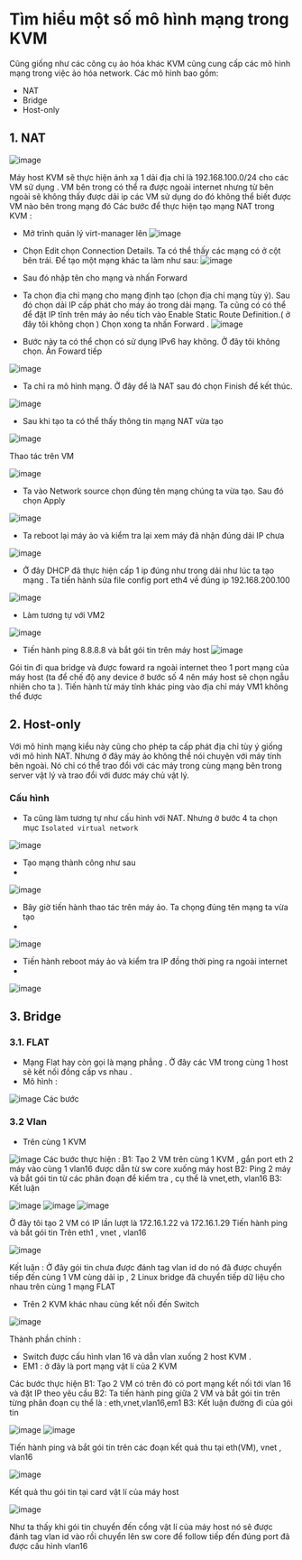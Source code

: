 # Tìm hiểu một số mô hình mạng trong KVM
Cũng giống như các công cụ ảo hóa khác KVM cũng cung cấp các mô hình mạng trong việc ảo hóa network. Các mô hình bao gồm:
 * NAT
 * Bridge
 * Host-only
## 1. NAT
![image](https://user-images.githubusercontent.com/50499526/164135749-d3066988-7b0e-4593-85d6-87c79111e9c1.png)

Máy host KVM sẽ thực hiện ánh xạ 1 dải địa chỉ là 192.168.100.0/24 cho các VM sử dụng . VM bên trong có thể ra được ngoài internet nhưng từ bên ngoài sẽ không thấy được dải ip các VM sử dụng do đó không thể biết được VM nào bên trong mạng đó
Các bước để thực hiện tạo mạng NAT trong KVM :
- Mở trình quản lý virt-manager lên 
![image](https://user-images.githubusercontent.com/50499526/164136212-3aa31d6d-6dd9-4b86-ae2f-dc9e436c7448.png)
- Chọn Edit chọn Connection Details. Ta có thể thấy các mạng có ở cột bên trái. Để tạo một mạng khác ta làm như sau:
![image](https://user-images.githubusercontent.com/50499526/164136446-d14870f8-b778-43f7-ba51-c97947a4a432.png)
- Sau đó nhập tên cho mạng và nhấn Forward



- Ta chọn địa chỉ mạng cho mạng định tạo (chọn địa chỉ mạng tùy ý). Sau đó chọn dải IP cấp phát cho máy ảo trong dải mạng. Ta cũng có có thể để đặt IP tĩnh trên máy ảo nếu tích vào Enable Static Route Definition.( ở đây tôi không chọn ) Chọn xong ta nhấn Forward . 
![image](https://user-images.githubusercontent.com/50499526/164137679-894a3e3a-ef1d-421e-a768-6541a7cc6c33.png)

- Bước này ta có thể chọn có sử dụng IPv6 hay không. Ở đây tôi không chọn. Ấn Foward tiếp 

![image](https://user-images.githubusercontent.com/50499526/164139344-62d865d9-12f3-4b68-a7e0-0cca3b8f5d26.png)

- Ta chỉ ra mô hình mạng. Ở đây để là NAT sau đó chọn Finish để kết thúc.

![image](https://user-images.githubusercontent.com/50499526/164139839-a0017362-520a-4694-ac51-277bc68335c8.png)

- Sau khi tạo ta có thể thấy thông tin mạng NAT vừa tạo

![image](https://user-images.githubusercontent.com/50499526/164140489-78ff907d-7176-42ab-9d71-d10f235574a7.png)

Thao tác trên VM

![image](https://user-images.githubusercontent.com/50499526/164141573-56dd5ebf-660f-4156-9e18-458b59a23dc5.png)

- Ta vào Network source chọn đúng tên mạng chúng ta vừa tạo. Sau đó chọn Apply

![image](https://user-images.githubusercontent.com/50499526/164141998-8687ec90-6bc4-4446-8e6e-52217284857c.png)

- Ta reboot lại máy ảo và kiểm tra lại xem máy đã nhận đúng dải IP chưa

![image](https://user-images.githubusercontent.com/50499526/164142181-05ada4c1-75bc-4821-b9db-612bf0a05e32.png)

- Ở đây DHCP đã thực hiện cấp 1 ip đúng như trong dải như lúc ta tạo mạng . Ta tiến hành sửa file config port eth4 về đúng ip 192.168.200.100

![image](https://user-images.githubusercontent.com/50499526/164143173-79c3bc0f-6e24-49e0-9d7d-9310de024a97.png)

- Làm tương tự với VM2 

![image](https://user-images.githubusercontent.com/50499526/164144017-7eb01b6e-80fe-4712-8c96-78fa1af130d2.png)

- Tiến hành ping 8.8.8.8 và bắt gói tin trên máy host
![image](https://user-images.githubusercontent.com/50499526/164145146-8029357a-e2ef-48b1-b718-81b82c7f332e.png)

Gói tin đi qua bridge và được foward ra ngoài internet theo 1 port mạng của máy host (ta để chế độ any device ở bước số 4 nên máy host sẽ chọn ngẫu nhiên cho ta ).
Tiến hành từ máy tính khác ping vào địa chỉ máy VM1 không thể được

## 2. Host-only
Với mô hình mạng kiểu này cũng cho phép ta cấp phát địa chỉ tùy ý giống với mô hình NAT. Nhưng ở đây máy ảo không thể nói chuyện với máy tính bên ngoài. Nó chỉ có thể trao đổi với các máy trong cùng mạng bên trong server vật lý và trao đổi với đươc máy chủ vật lý.

### Cấu hình
- Ta cũng làm tương tự như cấu hình với NAT. Nhưng ở bước 4 ta chọn mục `Isolated virtual network` 

![image](https://user-images.githubusercontent.com/50499526/164147191-9feb3f27-cd09-4c62-95c7-11e328da45c6.png)

- Tạo mạng thành công như sau 
- 
![image](https://user-images.githubusercontent.com/50499526/164147734-9b163a31-11e9-4e75-a7e7-d59135b64c8b.png)

- Bây giờ tiến hành thao tác trên máy ảo. Ta chọng đúng tên mạng ta vừa tạo
- 
![image](https://user-images.githubusercontent.com/50499526/164147885-e2ed38b6-11cb-424a-8248-b639b3423f9f.png)

- Tiến hành reboot máy ảo và kiểm tra IP đồng thời ping ra ngoài internet
- 
![image](https://user-images.githubusercontent.com/50499526/164148260-9f5eda97-deba-40a6-ae3d-165510ff7fb8.png)

## 3. Bridge 
### 3.1. FLAT
- Mạng Flat hay còn gọi là mạng phẳng . Ở đây các VM trong cùng 1 host sẽ kết nối đồng cấp vs nhau .
- Mô hình :

![image](https://user-images.githubusercontent.com/50499526/164423526-0158795a-561d-44de-9de9-ca970a03b42b.png)
Các bước
### 3.2 Vlan
- Trên cùng 1 KVM

![image](https://user-images.githubusercontent.com/50499526/164579562-79597bb6-3199-4678-944e-9dc8f8225220.png)
Các bước thực hiện :
B1: Tạo 2 VM trên cùng 1 KVM , gắn port eth 2 máy vào cùng 1 vlan16 được dẫn từ sw core xuống máy host
B2: Ping 2 máy và bắt gói tin từ các phân đoạn để kiểm tra , cụ thể là vnet,eth, vlan16
B3: Kết luận

![image](https://user-images.githubusercontent.com/50499526/164579980-b5052dac-434a-49b5-acd5-558f949a2ae0.png)
![image](https://user-images.githubusercontent.com/50499526/164580000-2d028f46-c924-40f4-9065-6f557fe65410.png)
![image](https://user-images.githubusercontent.com/50499526/164580020-799016e2-4d3e-4239-8577-a330edeb9647.png)

Ở đây tôi tạo 2 VM có IP lần lượt là 172.16.1.22 và 172.16.1.29
Tiến hành ping và bắt gói tin
Trên eth1 , vnet , vlan16

![image](https://user-images.githubusercontent.com/50499526/164580326-9d781a96-7454-4d52-a14a-f6a423d3a646.png)

Kết luận : Ở đây gói tin chưa được đánh tag vlan id do nó đã được chuyển tiếp đến cùng 1 VM cùng dải ip , 2 Linux bridge đã chuyển tiếp dữ liệu cho nhau trên cùng 1 mạng FLAT

- Trên 2 KVM khác nhau cùng kết nối đến Switch

![image](https://user-images.githubusercontent.com/50499526/164576546-5305d2b4-803a-42e0-825a-1274747d990c.png)


Thành phần chính : 
- Switch được cấu hình vlan 16 và dẫn vlan xuống 2 host KVM .
- EM1 : ở đây là port mạng vật lí của 2 KVM

Các bước thực hiện
B1: Tạo 2 VM có trên đó có port mạng kết nối tới vlan 16 và đặt IP theo yêu cầu
B2: Ta tiến hành ping giữa 2 VM và bắt gói tin trên từng phân đoạn cụ thể là : eth,vnet,vlan16,em1 
B3: Kết luận đường đi của gói tin


![image](https://user-images.githubusercontent.com/50499526/164577339-eaa955a8-19cd-407d-83b6-775ff2493434.png)
![image](https://user-images.githubusercontent.com/50499526/164577374-a91f9032-3514-40f9-b096-959ac00c82c9.png)

Tiến hành ping và bắt gói tin trên các đoạn
kết quả thu tại eth(VM), vnet , vlan16

![image](https://user-images.githubusercontent.com/50499526/164577791-a0de156b-571e-49ff-b79a-cfcee406fd4a.png)

Kết quả thu gói tin tại card vật lí của máy host

![image](https://user-images.githubusercontent.com/50499526/164578116-53c62f2e-6f77-4b25-887d-559ec850592b.png)

Như ta thấy khi gói tin chuyển đến cổng vật lí của máy host nó sẽ được đánh tag vlan id vào rồi chuyển lên sw core để follow tiếp đến đúng port đã được cấu hình vlan16






